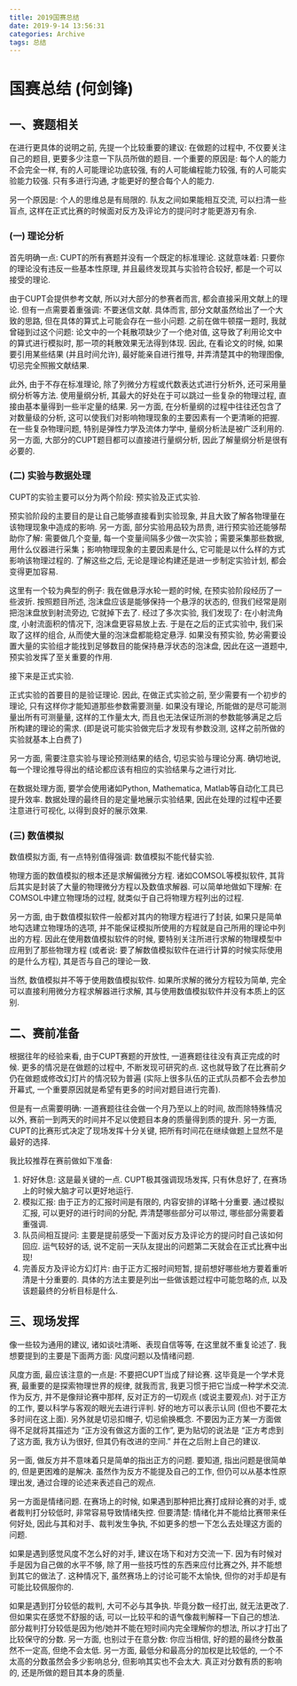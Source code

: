 ```yaml
---
title: 2019国赛总结
date: 2019-9-14 13:56:31
categories: Archive
tags: 总结
---
```

# 国赛总结 (何剑锋)
## 一、赛题相关
在进行更具体的说明之前, 先提一个比较重要的建议: 在做题的过程中, 不仅要关注自己的题目, 更要多少注意一下队员所做的题目. 一个重要的原因是: 每个人的能力不会完全一样, 有的人可能理论功底较强, 有的人可能编程能力较强, 有的人可能实验能力较强. 只有多进行沟通, 才能更好的整合每个人的能力.

另一个原因是: 个人的思维总是有局限的. 队友之间如果能相互交流, 可以扫清一些盲点, 这样在正式比赛的时候面对反方及评论方的提问时才能更游刃有余.

### (一) 理论分析
首先明确一点: CUPT的所有赛题并没有一个既定的标准理论.  这就意味着: 只要你的理论没有违反一些基本性原理, 并且最终发现其与实验符合较好, 都是一个可以接受的理论.  

由于CUPT会提供参考文献, 所以对大部分的参赛者而言, 都会直接采用文献上的理论.  但有一点需要着重强调: 不要迷信文献.  具体而言, 部分文献虽然给出了一个大致的思路, 但在具体的算式上可能会存在一些小问题.  之前在做牛顿摆一题时, 我就曾碰到过这个问题: 论文中的一个耗散项缺少了一个绝对值, 这导致了利用论文中的算式进行模拟时, 那一项的耗散效果无法得到体现.  因此, 在看论文的时候, 如果要引用某些结果 (并且时间允许),  最好能亲自进行推导, 并弄清楚其中的物理图像, 切忌完全照搬文献结果.  

此外, 由于不存在标准理论, 除了列微分方程或代数表达式进行分析外, 还可采用量纲分析等方法.  使用量纲分析, 其最大的好处在于可以跳过一些复杂的物理过程, 直接由基本量得到一些半定量的结果.  另一方面, 在分析量纲的过程中往往还包含了对数量级的分析, 这可以使我们对影响物理现象的主要因素有一个更清晰的把握.  在一些复杂物理问题, 特别是弹性力学及流体力学中, 量纲分析法是被广泛利用的.  另一方面, 大部分的CUPT题目都可以直接进行量纲分析, 因此了解量纲分析是很有必要的.  

### (二) 实验与数据处理
CUPT的实验主要可以分为两个阶段: 预实验及正式实验.  

预实验阶段的主要目的是让自己能够直接看到实验现象, 并且大致了解各物理量在该物理现象中造成的影响.  另一方面, 部分实验用品较为昂贵, 进行预实验还能够帮助你了解: 需要做几个变量, 每一个变量间隔多少做一次实验；需要采集那些数据, 用什么仪器进行采集；影响物理现象的主要因素是什么, 它可能是以什么样的方式影响该物理过程的.  了解这些之后, 无论是理论构建还是进一步制定实验计划, 都会变得更加容易.  

这里有一个较为典型的例子: 我在做悬浮水轮一题的时候, 在预实验阶段经历了一些波折.  按照题目所述, 泡沫盘应该是能够保持一个悬浮的状态的, 但我们经常是刚把泡沫盘放到射流旁边, 它就掉下去了.  经过了多次实验, 我们发现了: 在小射流角度, 小射流面积的情况下, 泡沫盘更容易放上去.  于是在之后的正式实验中, 我们采取了这样的组合, 从而使大量的泡沫盘都能稳定悬浮.  如果没有预实验, 势必需要设置大量的实验组才能找到足够数目的能保持悬浮状态的泡沫盘, 因此在这一道题中, 预实验发挥了至关重要的作用.  

接下来是正式实验.  

正式实验的首要目的是验证理论.  因此, 在做正式实验之前, 至少需要有一个初步的理论, 只有这样你才能知道那些参数需要测量.  如果没有理论, 所能做的是尽可能测量出所有可测量量, 这样的工作量太大, 而且也无法保证所测的参数能够满足之后所构建的理论的需求.   (即是说可能实验做完后才发现有参数没测, 这样之前所做的实验就基本上白费了)

另一方面, 需要注意实验与理论预测结果的结合, 切忌实验与理论分离.  确切地说, 每一个理论推导得出的结论都应该有相应的实验结果与之进行对比.  

在数据处理方面, 要学会使用诸如Python, Mathematica, Matlab等自动化工具已提升效率. 数据处理的最终目的是定量地展示实验结果, 因此在处理的过程中还要注意进行可视化, 以得到良好的展示效果.

### (三) 数值模拟
数值模拟方面, 有一点特别值得强调: 数值模拟不能代替实验.

物理方面的数值模拟的根本还是求解偏微分方程. 诸如COMSOL等模拟软件, 其背后其实是封装了大量的物理微分方程以及数值求解器. 可以简单地做如下理解: 在COMSOL中建立物理场的过程, 就类似于自己将物理方程列出的过程.

另一方面, 由于数值模拟软件一般都对其内的物理方程进行了封装, 如果只是简单地勾选建立物理场的选项, 并不能保证模拟所使用的方程就是自己所用的理论中列出的方程. 因此在使用数值模拟软件的时候, 要特别关注所进行求解的物理模型中应用到了那些物理方程 (或者说: 要了解数值模拟软件在进行计算的时候实际使用的是什么方程), 其是否与自己的理论一致.

当然, 数值模拟并不等于使用数值模拟软件. 如果所求解的微分方程较为简单, 完全可以直接利用微分方程求解器进行求解, 其与使用数值模拟软件并没有本质上的区别.

## 二、赛前准备
根据往年的经验来看, 由于CUPT赛题的开放性, 一道赛题往往没有真正完成的时候. 更多的情况是在做题的过程中, 不断发现可研究的点. 这也就导致了在比赛前夕仍在做题或修改幻灯片的情况较为普遍 (实际上很多队伍的正式队员都不会去参加开幕式, 一个重要原因就是希望有更多的时间对题目进行完善). 

但是有一点需要明确: 一道赛题往往会做一个月乃至以上的时间, 故而除特殊情况以外, 赛前一到两天的时间并不足以使题目本身的质量得到质的提升. 另一方面, CUPT的比赛形式决定了现场发挥十分关键, 把所有时间花在继续做题上显然不是最好的选择.

我比较推荐在赛前做如下准备:
1. 好好休息: 这是最关键的一点. CUPT极其强调现场发挥, 只有休息好了, 在赛场上的时候大脑才可以更好地运行.
2. 模拟汇报: 由于正方的汇报时间是有限的, 内容安排的详略十分重要. 通过模拟汇报, 可以更好的进行时间的分配, 弄清楚哪些部分可以带过, 哪些部分需要着重强调.
3. 队员间相互提问: 主要是提前感受一下面对反方及评论方的提问时自己该如何回应. 运气较好的话, 说不定前一天队友提出的问题第二天就会在正式比赛中出现!
4. 完善反方及评论方幻灯片: 由于正方汇报时间短暂, 提前想好哪些地方要着重听清是十分重要的. 具体的方法主要是列出一些做该题过程中可能忽略的点, 以及该题最终的分析目标是什么.

## 三、现场发挥
像一些较为通用的建议, 诸如谈吐清晰、表现自信等等, 在这里就不重复论述了. 我想要提到的主要是下面两方面: 风度问题以及情绪问题.

风度方面, 最应该注意的一点是: 不要把CUPT当成了辩论赛. 这毕竟是一个学术竞赛, 最重要的是探索物理世界的规律, 就我而言, 我更习惯于把它当成一种学术交流. 作为反方, 并不是像辩论赛中那样, 反对正方的一切观点 (或说主要观点). 对于正方的工作, 要以科学与客观的眼光去进行评判. 好的地方可以表示认同 (但也不要花太多时间在这上面). 另外就是切忌扣帽子, 切忌偷换概念. 不要因为正方某一方面做得不足就将其描述为 “正方没有做这方面的工作”, 更为贴切的说法是 “正方考虑到了这方面, 我方认为很好, 但其仍有改进的空间.” 并在之后附上自己的建议.

另一面, 做反方并不意味着只是简单的指出正方的问题. 要知道, 指出问题是很简单的, 但是更困难的是解决. 虽然作为反方不能提及自己的工作, 但仍可以从基本性原理出发, 通过合理的论述来表述自己的观点.

另一方面是情绪问题. 在赛场上的时候, 如果遇到那种把比赛打成辩论赛的对手, 或者裁判打分较低时, 非常容易导致情绪失控. 但要清楚: 情绪化并不能给比赛带来任何好处, 因此与其和对手、裁判发生争执, 不如更多的想一下怎么去处理这方面的问题.

如果是遇到感觉风度不怎么好的对手, 建议在场下和对方交流一下. 因为有时候对手是因为自己做的水平不够, 除了用一些技巧性的东西来应付比赛之外, 并不能想到其它的做法了. 这种情况下, 虽然赛场上的讨论可能不太愉快, 但你的对手却是有可能比较佩服你的.

如果是遇到打分较低的裁判, 大可不必与其争执. 毕竟分数一经打出, 就无法更改了. 但如果实在感觉不舒服的话, 可以一比较平和的语气像裁判解释一下自己的想法. 部分裁判打分较低是因为他/她并不能在短时间内完全理解你的想法, 所以才打出了比较保守的分数. 另一方面, 也别过于在意分数: 你应当相信, 好的题的最终分数虽然不一定高, 但绝不会太低. 另一方面, 最低分和最高分的加权是比较低的, 一个不太高的分数虽然会多少影响总分, 但影响其实也不会太大. 真正对分数有质的影响的, 还是所做的题目其本身的质量.



